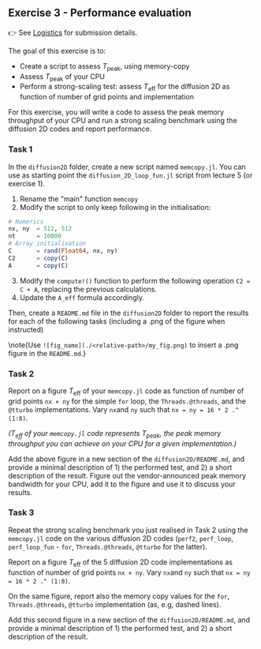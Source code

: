 <!--This file was generated, do not modify it.-->
## Exercise 3 - **Performance evaluation**

👉 See [Logistics](/logistics/#submission) for submission details.

The goal of this exercise is to:
- Create a script to assess $T_\mathrm{peak}$, using memory-copy
- Assess $T_\mathrm{peak}$ of your CPU
- Perform a strong-scaling test: assess $T_\mathrm{eff}$ for the diffusion 2D as function of number of grid points and implementation

For this exercise, you will write a code to assess the peak memory throughput of your CPU and run a strong scaling benchmark using the diffusion 2D codes and report performance.

### Task 1

In the `diffusion2D` folder, create a new script named `memcopy.jl`. You can use as starting point the `diffusion_2D_loop_fun.jl` script from lecture 5 (or exercise 1).

1. Rename the "main" function `memcopy`
2. Modify the script to only keep following in the initialisation:
  ```julia
  # Numerics
  nx, ny  = 512, 512
  nt      = 10000
  # Array initialisation
  C       = rand(Float64, nx, ny)
  C2      = copy(C)
  A       = copy(C)
  ```
3. Modify the `compute!()` function to perform the following operation `C2 = C + A`, replacing the previous calculations.
4. Update the `A_eff` formula accordingly.

Then, create a `README.md` file in the `diffusion2D` folder to report the results for each of the following tasks (including a .png of the figure when instructed)

\note{Use `![fig_name](./<relative-path>/my_fig.png)` to insert a .png figure in the `README.md`.}

### Task 2

Report on a figure $T_\mathrm{eff}$ of your `memcopy.jl` code as function of number of grid points `nx × ny` for the simple `for` loop, the `Threads.@threads`, and the `@tturbo` implementations. Vary `nx`and `ny` such that `nx = ny = 16 * 2 .^ (1:8)`.

_($T_\mathrm{eff}$ of your `memcopy.jl` code represents $T_\mathrm{peak}$, the peak memory throughput you can achieve on your CPU for a given implementation.)_

Add the above figure in a new section of the `diffusion2D/README.md`, and provide a minimal description of 1) the performed test, and 2) a short description of the result. Figure out the vendor-announced peak memory bandwidth for your CPU, add it to the figure and use it to discuss your results.

### Task 3

Repeat the strong scaling benchmark you just realised in Task 2 using the `memcopy.jl` code on the various diffusion 2D codes (`perf2`, `perf_loop`, `perf_loop_fun` - `for`, `Threads.@threads`, `@tturbo` for the latter).

Report on a figure $T_\mathrm{eff}$ of the 5 diffusion 2D code implementations as function of number of grid points `nx × ny`. Vary `nx`and `ny` such that `nx = ny = 16 * 2 .^ (1:8)`.

On the same figure, report also the memory copy values for the `for`, `Threads.@threads`, `@tturbo` implementation (as, e.g, dashed lines).

Add this second figure in a new section of the `diffusion2D/README.md`, and provide a minimal description of 1) the performed test, and 2) a short description of the result.

